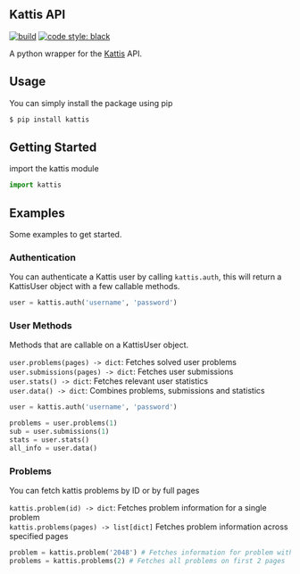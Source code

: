 ## Kattis API

[![build](https://travis-ci.com/terror/kattis-api.svg?token=ecmzsnHcAnyWvGJ3zTwV&branch=master)](https://travis-ci.com/terror/kattis-api)
[![code style: black](https://img.shields.io/badge/code%20style-black-000000.svg)](https://github.com/psf/black)

A python wrapper for the [Kattis](https://open.kattis.com/) API.

## Usage

You can simply install the package using pip

```bash
$ pip install kattis
```

## Getting Started
import the kattis module
```python
import kattis
```

## Examples

Some examples to get started.

### Authentication

You can authenticate a Kattis user by calling `kattis.auth`, this will
return a KattisUser object with a few callable methods.

```python
user = kattis.auth('username', 'password')
```

### User Methods

Methods that are callable on a KattisUser object.

`user.problems(pages) -> dict`: Fetches solved user problems  
`user.submissions(pages) -> dict`: Fetches user submissions  
`user.stats() -> dict`: Fetches relevant user statistics  
`user.data() -> dict`: Combines problems, submissions and statistics  

```python
user = kattis.auth('username', 'password')

problems = user.problems(1)
sub = user.submissions(1)
stats = user.stats()
all_info = user.data()
```

### Problems

You can fetch kattis problems by ID or by full pages

`kattis.problem(id) -> dict`: Fetches problem information for a single problem  
`kattis.problems(pages) -> list[dict]` Fetches problem information across specified pages


```python
problem = kattis.problem('2048') # Fetches information for problem with ID '2048'
problems = kattis.problems(2) # Fetches all problems on first 2 pages
```
